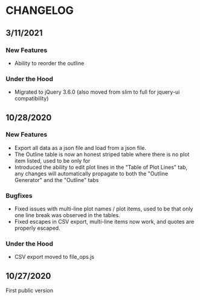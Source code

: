 # CHANGELOG

## 3/11/2021

### New Features

* Ability to reorder the outline

### Under the Hood

* Migrated to jQuery 3.6.0 (also moved from slim to full for jquery-ui compatibility)

## 10/28/2020

### New Features

* Export all data as a json file and load from a json file.
* The Outline table is now an honest striped table where there is no plot item listed, used to be only for
* Introduced the ability to edit plot lines in the "Table of Plot Lines" tab, any changes will automatically propagate
to both the "Outline Generator" and the "Outline" tabs

### Bugfixes

* Fixed issues with multi-line plot names / plot items, used to be that only one line break was observed in the tables.
* Fixed escapes in CSV export, multi-line items now work, and quotes are properly escaped.

### Under the Hood

* CSV export moved to file_ops.js

## 10/27/2020

First public version